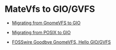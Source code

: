 # MateVfs to GIO/GVFS

  * [Migrating from GnomeVFS to GIO](http://developer.gnome.org/gio/2.28/ch27.html)

  * [Migrating from POSIX to GIO](http://developer.gnome.org/gio/stable/ch27.html)

  * [FOSSwire Goodbye GnomeVFS, Hello GIO/GVFS](http://fosswire.com/post/2007/11/goodbye-gnomevfs-hello-giogvfs/)

